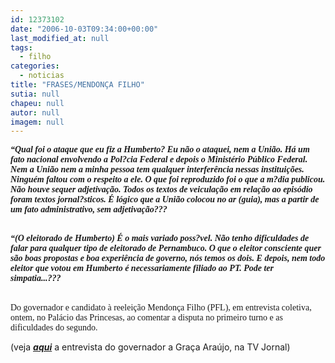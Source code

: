 ```yaml
---
id: 12373102
date: "2006-10-03T09:34:00+00:00"
last_modified_at: null
tags:
  - filho
categories:
  - noticias
title: "FRASES/MENDONÇA FILHO"
sutia: null
chapeu: null
autor: null
imagem: null
---
```

<p><P><FONT face=Verdana><STRONG><EM>“Qual foi o ataque que eu fiz a Humberto? Eu não o ataquei, nem a União. Há um fato nacional envolvendo a Pol?cia Federal e depois o Ministério Público Federal. Nem a União nem a minha pessoa tem qualquer interferência nessas instituições. Ninguém faltou com o respeito a ele. O que foi reproduzido foi o que a m?dia publicou. Não houve sequer adjetivação. Todos os textos de veiculação em relação ao episódio foram textos jornal?sticos. É lógico que a União colocou no ar (guia), mas a partir de um fato administrativo, sem adjetivação???</EM></STRONG></FONT></P></p>
<p><P><FONT face=Verdana><BR><STRONG><EM>“(O eleitorado de Humberto) É o mais variado poss?vel. Não tenho dificuldades de falar para qualquer tipo de eleitorado de Pernambuco. O que o eleitor consciente quer são boas propostas e boa experiência de governo, nós temos os dois. E depois, nem todo eleitor que votou em Humberto é necessariamente filiado ao PT. Pode ter simpatia...???</EM></STRONG></FONT></P></p>
<p><P><BR><FONT face=Verdana>Do governador e candidato à reeleição Mendonça Filho (PFL), em entrevista coletiva, ontem, no Palácio das Princesas, ao comentar a disputa no primeiro turno e as dificuldades do segundo.</FONT></P></p>
<p><P>(veja <STRONG><EM><A href=\"https://jc3.uol.com.br/tvjornal/2006/10/02/not_108676.php\" target=_blank>aqui</A></EM></STRONG> a entrevista do governador a Graça Araújo, na TV Jornal)</P> </p>
